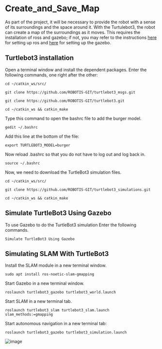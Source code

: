 # Create_and_Save_Map
As part of the project, it will be necessary to provide the robot with a sense of its surroundings and the space around it. With the Turtulebot3, the robot can create a map of the surroundings as it moves. This requires the installation of ross and gazebo; if not, you may refer to the instructions [here](https://github.com/AliAljumaan/Ross_Installation) for setting up ros and [here](https://classic.gazebosim.org/tutorials?tut=ros_installing&cat=connect_ros) for setting up the gazebo.
## Turtlebot3 installation
Open a terminal window and install the dependent packages. Enter the following commands, one right after the other:

```
cd ~/catkin_ws/src/
```
```
git clone https://github.com/ROBOTIS-GIT/turtlebot3_msgs.git
```
```
git clone https://github.com/ROBOTIS-GIT/turtlebot3.git
```
```
cd ~/catkin_ws && catkin_make
```
Type this command to open the bashrc file to add the burger model.
```
gedit ~/.bashrc
```
Add this line at the bottom of the file:
```
export TURTLEBOT3_MODEL=burger
```
Now reload .bashrc so that you do not have to log out and log back in.

```
source ~/.bashrc
```
Now, we need to download the TurtleBot3 simulation files.
```
cd ~/catkin_ws/src/
```
```
git clone https://github.com/ROBOTIS-GIT/turtlebot3_simulations.git
```
```
cd ~/catkin_ws && catkin_make
```
## Simulate TurtleBot3 Using Gazebo
To use Gazebo to do the TurtleBot3 simulation Enter the following commands.
```
Simulate TurtleBot3 Using Gazebo
```
## Simulating SLAM With TurtleBot3
Install the SLAM module in a new terminal window.

```
sudo apt install ros-noetic-slam-gmapping
```
Start Gazebo in a new terminal window.

```
roslaunch turtlebot3_gazebo turtlebot3_world.launch
```
Start SLAM in a new terminal tab.

```
roslaunch turtlebot3_slam turtlebot3_slam.launch slam_methods:=gmapping
```
Start autonomous navigation in a new terminal tab:

```
roslaunch turtlebot3_gazebo turtlebot3_simulation.launch
```
![image](https://user-images.githubusercontent.com/108624020/183235256-b39de545-0bec-4842-a125-3a7ed9b375fd.png)
